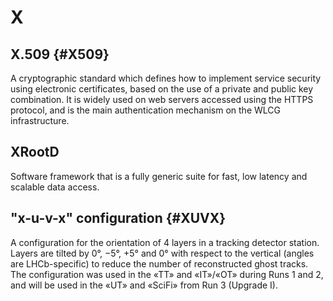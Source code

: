 # X

## X.509 {#X509}

A cryptographic standard which defines how to implement service security using electronic certificates,
based on the use of a private and public key combination. It is widely used on web servers accessed
using the HTTPS protocol, and is the main authentication mechanism on the WLCG infrastructure.

## XRootD

Software framework that is a fully generic suite for fast, low latency and scalable data access.

## "x-u-v-x" configuration {#XUVX}

A configuration for the orientation of 4 layers in a tracking detector station. Layers are tilted by 0°, −5°, +5° and 0° with respect to the vertical (angles are LHCb-specific) to reduce the number of reconstructed ghost tracks. The configuration was used in the «TT» and «IT»/«OT» during Runs 1 and 2, and will be used in the «UT» and «SciFi» from Run 3 (Upgrade I).
